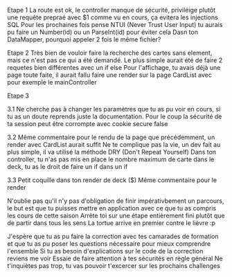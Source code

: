 
Etape 1 
  La route est ok, le controller manque de sécurité, priviléige plutôt une requête prepraé avec $1 comme vu en cours, ça evitera les injections SQL
  Pour les prochaines fois pense NTUI (Never Trust User Input)
  tu aurais pu faire un Number(id) ou un ParseInt(id) pour éviter cela
  Dasn ton DataMapper, pourquoi appeler 2 fois le même fichier? 

Etape 2
  Très bien de vouloir faire la recherche des cartes sans element, mais ce n'est pas ce qui a été demandé.
  Le plus simple aurait été de faire 2 requetes bien différentes avec un if else
  Pour l'affichage, tu avais déjà une page toute faite, il aurait fallu faire une render sur la page CardList avec pour exemple le mainController

Etape 3

  3.1 
  Ne cherche pas à changer les paramètres que tu as pu voir en cours, si tu as un doute reprends juste la documentation. Pour le coup la sécurité de ta session peut être corrompte avec cookie secure false

  3.2 
  Même commentaire pour le rendu de la page que précédemment, un render avec CardList aurait suffit
  Ne te complique pas la vie, un dev fait au plus simple, il va utilisé la méthode DRY (Don't Repeat Yourself)
  Dans ton controller, tu n'as pas mis en place le nombre maximum de carte dans le deck, tu as le droit de faire un if dans un if

  3.3 
  Petit coquille dans ton render de deck ($)
  Même commentaire pour le render



N'oublie pas qu'il n'y pas d'obligation de finir impérativbement un parcours, le but est que tu puisses mettre en application avec ce que tu as compris les cours de cette saison
Arrête toi sur une étape entièrement fini plutôt que de partir dans tous les sens
La tortue arrive en premier contre le lièvre :p

J'espère que tu as pu faire la correction avec tes camarades de formation et que tu as pu poser les questions nécessaire pour mieux comprendre l'ensemble
Si tu as besoin d'explications sur le code de la correction reviens me voir
Essaie de faire attention à tes sécurités en règle général
Ne t'inquiètes pas trop, tu vas pouvoir t'excercer sur les prochains challenges